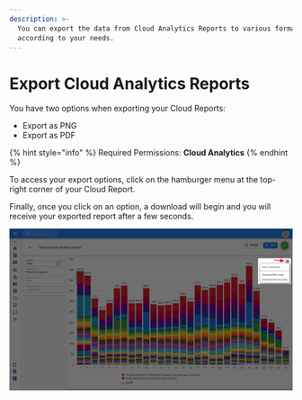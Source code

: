 ```yaml
---
description: >-
  You can export the data from Cloud Analytics Reports to various formats,
  according to your needs.
---
```


# Export Cloud Analytics Reports

You have two options when exporting your Cloud Reports:

* Export as PNG
* Export as PDF

{% hint style="info" %}
Required Permissions: **Cloud Analytics**
{% endhint %}

To access your export options, click on the hamburger menu at the top-right corner of your Cloud Report.

Finally, once you click on an option, a download will begin and you will receive your exported report after a few seconds.

![](../.gitbook/assets/exportingreports.png)


